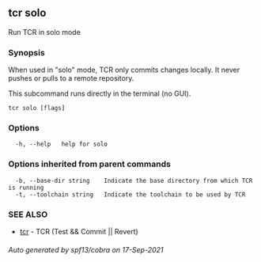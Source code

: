 ## tcr solo

Run TCR in solo mode

### Synopsis


When used in "solo" mode, TCR only commits changes locally.
It never pushes or pulls to a remote repository.

This subcommand runs directly in the terminal (no GUI).

```
tcr solo [flags]
```

### Options

```
  -h, --help   help for solo
```

### Options inherited from parent commands

```
  -b, --base-dir string    Indicate the base directory from which TCR is running
  -t, --toolchain string   Indicate the toolchain to be used by TCR
```

### SEE ALSO

* [tcr](tcr.md)	 - TCR (Test && Commit || Revert)

###### Auto generated by spf13/cobra on 17-Sep-2021
